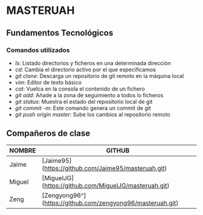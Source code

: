 
# MASTERUAH

## Fundamentos Tecnológicos

### Comandos utilizados 

+ *ls*: Listado directorios y ficheros en una determinada dirección
+ *cd*: Cambia el directorio activo por el que especificamos
+ *git clone*: Descarga un repositorio de git remoto en la máquina local
+ *vim*: Editor de texto básico 
+ *cat*: Vuelca en la consola el contenido de un fichero
+ *git add*: Añade a la zona de seguimiento a todos lo ficheros 
+ *git status*: Muestra el estado del repositorio local de git
+ *git commit -m*: Este comando genera un commit de git 
+ *git push origin master*: Sube los cambios al repositorio remoto 


## **Compañeros de clase** 

|  **NOMBRE**   |  **GITHUB**   |
| ------------- | ------------- |
| Jaime         | [Jaime95] (https://github.com/Jaime95/masteruah.git)      |
| Miguel        | [MiguelJG] (https://github.com/MiguelJG/masteruah.git)     |
| Zeng          | [Zengyong96^] (https://github.com/zengyong96/masteruah.git)   |

